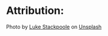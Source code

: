 # Attribution:

Photo by <a href="https://unsplash.com/@withluke?utm_content=creditCopyText&utm_medium=referral&utm_source=unsplash">Luke Stackpoole</a> on <a href="https://unsplash.com/photos/big-ben-tower-mOEqOtmuPG8?utm_content=creditCopyText&utm_medium=referral&utm_source=unsplash">Unsplash</a>
  